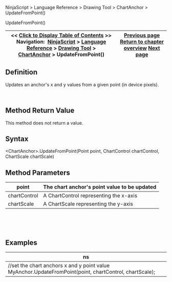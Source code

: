 ﻿


NinjaScript \> Language Reference \> Drawing Tool \> ChartAnchor \> UpdateFromPoint()






















UpdateFromPoint()







| \<\< [Click to Display Table of Contents](updatefrompoint.md) \>\> **Navigation:**     [NinjaScript](ninjascript-1.md) \> [Language Reference](language_reference_wip-1.md) \> [Drawing Tool](drawing_tools-1.md) \> [ChartAnchor](chartanchor-1.md) \> UpdateFromPoint() | [Previous page](time-1.md) [Return to chapter overview](chartanchor-1.md) [Next page](updatexfrompoint-1.md) |
| --- | --- |











## Definition


Updates an anchor's x and y values from a given point (in device pixels).


 


## Method Return Value


This method does not return a value.


## 


## Syntax


\<ChartAnchor\>.UpdateFromPoint(Point point, ChartControl chartControl, ChartScale chartScale)


## 


## Method Parameters




| point | The chart anchor's point value to be updated |
| --- | --- |
| chartControl | A ChartControl representing the x\-axis |
| chartScale | A ChartScale representing the y\-axis |



 


 


## Examples




| ns |
| --- |
| //set the chart anchors x and y point value MyAnchor.UpdateFromPoint(point, chartControl, chartScale); |









